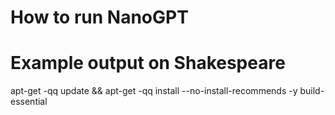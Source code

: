 # How to run NanoGPT
# Example output on Shakespeare 
apt-get -qq update && apt-get -qq install --no-install-recommends -y build-essential